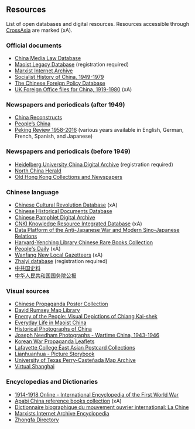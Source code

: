 ## Resources

List of open databases and digital resources. Resources accessible through [CrossAsia](https://crossasia.org/) are marked (xA).

### Official documents

- [China Media Law Database](https://chinacopyrightandmedia.wordpress.com/china-media-law-database/)
- [Maoist Legacy Database](https://maoistlegacy.de/db)
(registration required)
- [Marxist Internet Archive](https://www.marxists.org/index.htm)
- [Socialist History of China, 1949-1979](https://projekt.ht.lu.se/rereso/)
- [The Chinese Foreign Policy Database](https://digitalarchive.wilsoncenter.org/theme/chinese-foreign-policy-database)
- [UK Foreign Office files for China, 1919-1980](http://www.archivesdirect.amdigital.co.uk/FO_China) (xA)

### Newspapers and periodicals (after 1949)

- [China Reconstructs](http://www.bannedthought.net/China/Magazines/ChinaReconstructs/index.htm)
- [People’s China](http://www.massline.org/PeoplesChina/index.htm)
- [Peking Review 1958-2016](http://www.massline.org/PekingReview/index.htm)
(various years available in English, German, French, Spanish, and Japanese)

### Newspapers and periodicals (before 1949)

- [Heidelberg University China Digital Archive](http://www.zo.uni-heidelberg.de/boa/digital_resources/dachs/subject_heading_de.html)
(registration required)
- [North China Herald](http://primarysources.brillonline.com/browse/north-china-herald-online)
- [Old Hong Kong Collections and Newspapers](https://mmis.hkpl.gov.hk/browse-collection?from_menu=Y&dummy=)

### Chinese language

- [Chinese Cultural Revolution Database](http://hccpm.usc.cuhk.edu.hk/) (xA)
- [Chinese Historical Documents Database](http://bz.nlcpress.com)
- [Chinese Pamphlet Digital Archive](http://ecollections.crl.edu/cdm4/index_hunters.php?CISOROOT=/hunters)
- [CNKI Knowledge Resource Integrated Database](http://eng.global.cnki.net/kns50/index.aspx) (xA)
- [Data Platform of the Anti-Japanese War and Modern Sino-Japanese Relations](http://www.modernhistory.org.cn/)
- [Harvard-Yenching Library Chinese Rare Books Collection](https://library.harvard.edu/collections/chinese-collection)
- [People's Daily](http://rmrb.egreenapple.com/) (xA)
- [Wanfang New Local Gazetteers](http://www.wanfangdata.com/gazetteers/intr.asp) (xA)
- [Zhaiyi database](http://projects.zo.uni-heidelberg.de/zhaiyi/) (registration required)
- [中共国史料](http://communistchinadoc.blogspot.com/)
- [中华人民共和国国务院公报](http://www.gov.cn/ziliao/fgwj/gwygb/lsgb.htm)

### Visual sources

- [Chinese Propaganda Poster Collection](http://chineseposters.net/index.php)
- [David Rumsey Map Library](http://davidrumsey.com)
- [Enemy of the People: Visual Depictions of Chiang Kai-shek](https://www.dhi.ac.uk/chiangkaishek/)
- [Everyday Life in Maoist China](https://everydaylifeinmaoistchina.org/)
- [Historical Photographs of China](https://www.hpcbristol.net/)
- [Joseph Needham Photographs - Wartime China, 1943-1946](http://www.nri.cam.ac.uk/JN_wartime_photos/home.htm)
- [Korean War Propaganda Leaflets](http://faculty.kirkwood.edu/ryost/koreanleaflets.html)
- [Lafayette College East Asian Postcard Collections](http://digital.lafayette.edu/collections/eastasia)
- [Lianhuanhua - Picture Storybook](https://digicoll.manoa.hawaii.edu/storybook/index.php?c=1)
- [University of Texas Perry-Casteñada Map Archive](http://www.lib.utexas.edu/maps/texas.html)
- [Virtual Shanghai](http://www.virtualshanghai.net/)

### Encyclopedias and Dictionaries

- [1914-1918 Online - International Encyclopedia of the First World War](https://encyclopedia.1914-1918-online.net/home/)
- [Apabi China reference books collection](http://www.apabi.cn/) (xA)
- [Dictionnaire biographique du mouvement ouvrier international: La Chine](http://maitron-en-ligne.univ-paris1.fr/spip.php?article189463)
- [Marxists Internet Archive Encyclopedia](https://www.marxists.org/glossary/index.htm)
- [Zhongfa Directory](https://github.com/maoistlegacy/zhongfadirectory)
